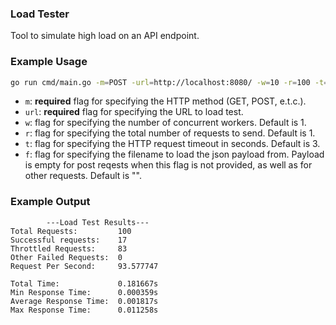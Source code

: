### Load Tester

Tool to simulate high load on an API endpoint.

### Example Usage

```sh
go run cmd/main.go -m=POST -url=http://localhost:8080/ -w=10 -r=100 -t=10 -f=input.json
```

- `m`: **required** flag for specifying the HTTP method (GET, POST, e.t.c.).
- `url`: **required** flag for specifying the URL to load test.
- `w`: flag for specifying the number of concurrent workers. Default is 1.
- `r`: flag for specifying the total number of requests to send. Default is 1.
- `t`: flag for specifying the HTTP request timeout in seconds. Default is 3.
- `f`: flag for specifying the filename to load the json payload from. Payload is empty for post reqests when this flag is not provided, as well as for other requests. Default is "".


### Example Output
```
        ---Load Test Results---
Total Requests:         100
Successful requests:    17
Throttled Requests:     83
Other Failed Requests:  0
Request Per Second:     93.577747

Total Time:             0.181667s
Min Response Time:      0.000359s
Average Response Time:  0.001817s
Max Response Time:      0.011258s
```